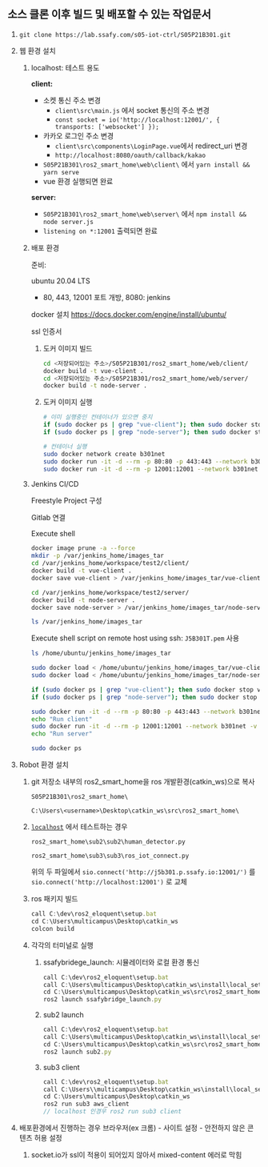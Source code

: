 ## 소스 클론 이후 빌드 및 배포할 수 있는 작업문서

1. `git clone https://lab.ssafy.com/s05-iot-ctrl/S05P21B301.git`

2. 웹 환경 설치

   1. localhost: 테스트 용도

      **client:**

      - 소켓 통신 주소 변경
        - `client\src\main.js` 에서 socket 통신의 주소 변경
        - `const socket = io('http://localhost:12001/', { transports: ['websocket'] });`
      - 카카오 로그인 주소 변경
        - `client\src\components\LoginPage.vue`에서 redirect_uri 변경
        - `http://localhost:8080/oauth/callback/kakao`
      - `S05P21B301\ros2_smart_home\web\client\` 에서 `yarn install && yarn serve`
      - vue 환경 실행되면 완료

      **server:**

      - `S05P21B301\ros2_smart_home\web\server\` 에서 `npm install && node server.js`
      - `listening on *:12001` 출력되면 완료

   2. 배포 환경

      준비:

      ubuntu 20.04 LTS

      - 80, 443, 12001 포트 개방, 8080: jenkins

      docker 설치 https://docs.docker.com/engine/install/ubuntu/

      ssl 인증서

      1. 도커 이미지 빌드

         ```bash
         cd <저장되어있는 주소>/S05P21B301/ros2_smart_home/web/client/
         docker build -t vue-client .
         cd <저장되어있는 주소>/S05P21B301/ros2_smart_home/web/server/
         docker build -t node-server .
         ```

      2. 도커 이미지 실행

         ```bash
         # 이미 실행중인 컨테이너가 있으면 중지
         if (sudo docker ps | grep "vue-client"); then sudo docker stop vue-client; fi
         if (sudo docker ps | grep "node-server"); then sudo docker stop node-server; fi
         
         # 컨테이너 실행
         sudo docker network create b301net
         sudo docker run -it -d --rm -p 80:80 -p 443:443 --network b301net -v /home/ubuntu/certbot/conf:/etc/letsencrypt/ -v /home/ubuntu/certbot/www:/var/www/certbot --name vue-client vue-client
         sudo docker run -it -d --rm -p 12001:12001 --network b301net -v /home/ubuntu/certbot/conf:/etc/letsencrypt/ -v /home/ubuntu/certbot/www:/var/www/certbot  --name node-server node-server
         ```

   3. Jenkins CI/CD

      Freestyle Project 구성

      Gitlab 연결

      Execute shell

      ```bash
      docker image prune -a --force
      mkdir -p /var/jenkins_home/images_tar
      cd /var/jenkins_home/workspace/test2/client/
      docker build -t vue-client .
      docker save vue-client > /var/jenkins_home/images_tar/vue-client.tar
      
      cd /var/jenkins_home/workspace/test2/server/
      docker build -t node-server .
      docker save node-server > /var/jenkins_home/images_tar/node-server.tar
      
      ls /var/jenkins_home/images_tar
      ```

      Execute shell script on remote host using ssh: `J5B301T.pem` 사용

      ```bash
      ls /home/ubuntu/jenkins_home/images_tar
      
      sudo docker load < /home/ubuntu/jenkins_home/images_tar/vue-client.tar
      sudo docker load < /home/ubuntu/jenkins_home/images_tar/node-server.tar
      
      if (sudo docker ps | grep "vue-client"); then sudo docker stop vue-client; fi
      if (sudo docker ps | grep "node-server"); then sudo docker stop node-server; fi
      
      sudo docker run -it -d --rm -p 80:80 -p 443:443 --network b301net -v /home/ubuntu/certbot/conf:/etc/letsencrypt/ -v /home/ubuntu/certbot/www:/var/www/certbot --name vue-client vue-client
      echo "Run client"
      sudo docker run -it -d --rm -p 12001:12001 --network b301net -v /home/ubuntu/certbot/conf:/etc/letsencrypt/ -v /home/ubuntu/certbot/www:/var/www/certbot  --name node-server node-server
      echo "Run server"
      
      sudo docker ps
      ```

3. Robot 환경 설치

   1. git 저장소 내부의 ros2_smart_home을 ros 개발환경(catkin_ws)으로 복사

      `S05P21B301\ros2_smart_home\`

      `C:\Users\<username>\Desktop\catkin_ws\src\ros2_smart_home\`

   2. [`localhost`](http://localhost) 에서 테스트하는 경우

      `ros2_smart_home\sub2\sub2\human_detector.py`

      `ros2_smart_home\sub3\sub3\ros_iot_connect.py`

      위의 두 파일에서 `sio.connect('http://j5b301.p.ssafy.io:12001/')` 를 `sio.connect('http://localhost:12001')` 로 교체

   3. ros 패키지 빌드

      ```jsx
      call C:\dev\ros2_eloquent\setup.bat
      cd C:\Users\multicampus\Desktop\catkin_ws
      colcon build
      ```

   4. 각각의 터미널로 실행

      1. ssafybridege_launch: 시뮬레이터와 로컬 환경 통신

         ```jsx
         call C:\dev\ros2_eloquent\setup.bat
         call C:\Users\multicampus\Desktop\catkin_ws\install\local_setup.bat
         cd C:\Users\multicampus\Desktop\catkin_ws\src\ros2_smart_home\ssafy_bridge\launch
         ros2 launch ssafybridge_launch.py
         ```

      2. sub2 launch

         ```jsx
         call C:\dev\ros2_eloquent\setup.bat
         call C:\Users\multicampus\Desktop\catkin_ws\install\local_setup.bat
         cd C:\Users\multicampus\Desktop\catkin_ws\src\ros2_smart_home\sub2\launch
         ros2 launch sub2.py
         ```

      3. sub3 client

         ```jsx
         call C:\dev\ros2_eloquent\setup.bat
         call C:\Users\\multicampus\Desktop\catkin_ws\install\local_setup.bat
         cd C:\Users\multicampus\Desktop\catkin_ws
         ros2 run sub3 aws_client
         // localhost 인경우 ros2 run sub3 client
         ```

4. 배포환경에서 진행하는 경우 브라우저(ex 크롬) - 사이트 설정 - 안전하지 않은 콘텐츠 허용 설정

   1. socket.io가 ssl이 적용이 되어있지 않아서 mixed-content 에러로 막힘